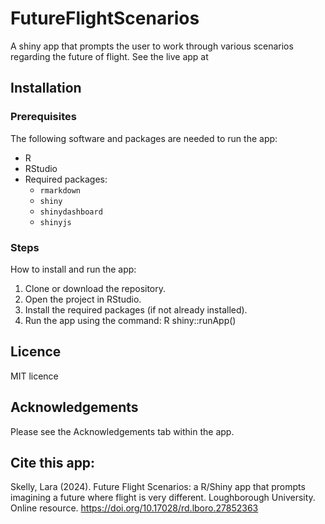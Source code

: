# FutureFlightScenarios
A shiny app that prompts the user to work through various scenarios regarding the future of flight. See the live app at

## Installation
### Prerequisites
The following software and packages are needed to run the app:
- R
- RStudio
- Required packages:
  - `rmarkdown`
  - `shiny`
  - `shinydashboard`
  - `shinyjs`

### Steps
How to install and run the app:
1. Clone or download the repository.
2. Open the project in RStudio.
3. Install the required packages (if not already installed).
4. Run the app using the command:
   R
   shiny::runApp()
   
## Licence
MIT licence

## Acknowledgements
Please see the Acknowledgements tab within the app.

## Cite this app:
Skelly, Lara (2024). Future Flight Scenarios: a R/Shiny app that prompts imagining a future where flight is very different. Loughborough University. Online resource. https://doi.org/10.17028/rd.lboro.27852363

